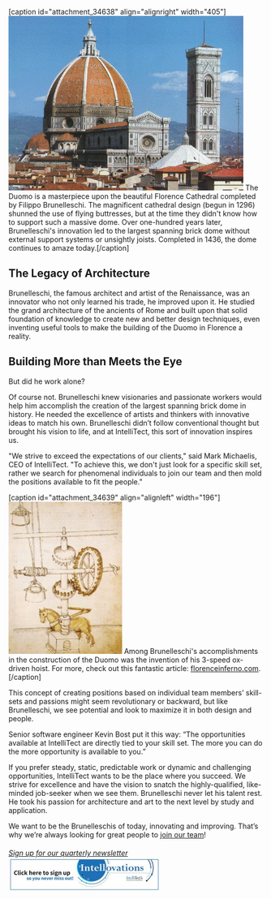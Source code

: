 
\[caption id="attachment\_34638" align="alignright" width="405"\]![](https://raw.githubusercontent.com/worseTyler/MarkdownBlogs/main/2018/12/innovation-hiring/images/Santa_Maria_del_Fiore.jpg) The Duomo is a masterpiece upon the beautiful Florence Cathedral completed by Filippo Brunelleschi. The magnificent cathedral design (begun in 1296) shunned the use of flying buttresses, but at the time they didn't know how to support such a massive dome. Over one-hundred years later, Brunelleschi's innovation led to the largest spanning brick dome without external support systems or unsightly joists. Completed in 1436, the dome continues to amaze today.\[/caption\]

## The Legacy of Architecture

Brunelleschi, the famous architect and artist of the Renaissance, was an innovator who not only learned his trade, he improved upon it. He studied the grand architecture of the ancients of Rome and built upon that solid foundation of knowledge to create new and better design techniques, even inventing useful tools to make the building of the Duomo in Florence a reality.

## Building More than Meets the Eye

But did he work alone?

Of course not. Brunelleschi knew visionaries and passionate workers would help him accomplish the creation of the largest spanning brick dome in history. He needed the excellence of artists and thinkers with innovative ideas to match his own. Brunelleschi didn’t follow conventional thought but brought his vision to life, and at IntelliTect, this sort of innovation inspires us.

"We strive to exceed the expectations of our clients," said Mark Michaelis, CEO of IntelliTect. "To achieve this, we don't just look for a specific skill set, rather we search for phenomenal individuals to join our team and then mold the positions available to fit the people."

\[caption id="attachment\_34639" align="alignleft" width="196"\]![](https://raw.githubusercontent.com/worseTyler/MarkdownBlogs/main/2018/12/innovation-hiring/images/Brunelleschi-invention-224x300.jpg) Among Brunelleschi's accomplishments in the construction of the Duomo was the invention of his 3-speed ox-driven hoist. For more, check out this fantastic article: [florenceinferno.com](https://www.florenceinferno.com/the-brunelleschi-dome/).\[/caption\]

This concept of creating positions based on individual team members’ skill-sets and passions might seem revolutionary or backward, but like Brunelleschi, we see potential and look to maximize it in both design and people.

Senior software engineer Kevin Bost put it this way: “The opportunities available at IntelliTect are directly tied to your skill set. The more you can do the more opportunity is available to you.”

If you prefer steady, static, predictable work or dynamic and challenging opportunities, IntelliTect wants to be the place where you succeed. We strive for excellence and have the vision to snatch the highly-qualified, like-minded job-seeker when we see them. Brunelleschi never let his talent rest. He took his passion for architecture and art to the next level by study and application.

We want to be the Brunelleschis of today, innovating and improving. That’s why we’re always looking for great people to [join our team](/join-our-team/)!

###### [Sign up for our quarterly newsletter](https://bit.ly/2Nhro9T) [![](https://raw.githubusercontent.com/worseTyler/MarkdownBlogs/main/2018/12/innovation-hiring/images/Click-here-to-sign-up-1-300x69.jpg)](https://bit.ly/2Nhro9T)
